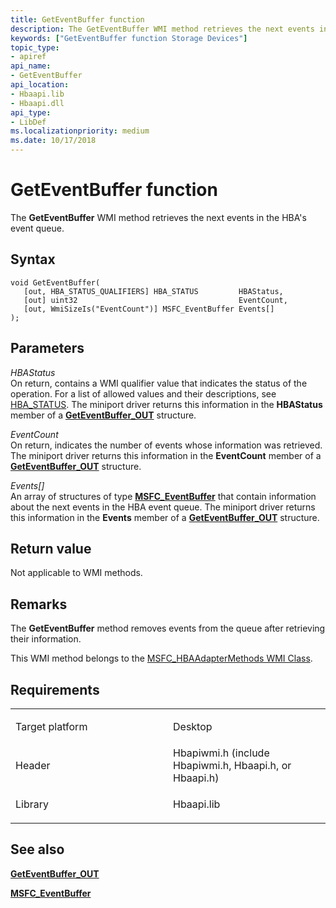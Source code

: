 ```yaml
---
title: GetEventBuffer function
description: The GetEventBuffer WMI method retrieves the next events in the HBA's event queue.
keywords: ["GetEventBuffer function Storage Devices"]
topic_type:
- apiref
api_name:
- GetEventBuffer
api_location:
- Hbaapi.lib
- Hbaapi.dll
api_type:
- LibDef
ms.localizationpriority: medium
ms.date: 10/17/2018
---
```


# GetEventBuffer function


The **GetEventBuffer** WMI method retrieves the next events in the HBA's event queue.

## Syntax

```ManagedCPlusPlus
void GetEventBuffer(
   [out, HBA_STATUS_QUALIFIERS] HBA_STATUS         HBAStatus,
   [out] uint32                                    EventCount,
   [out, WmiSizeIs("EventCount")] MSFC_EventBuffer Events[]
);
```

## Parameters

*HBAStatus*   
On return, contains a WMI qualifier value that indicates the status of the operation. For a list of allowed values and their descriptions, see [HBA\_STATUS](hba-status.md). The miniport driver returns this information in the **HBAStatus** member of a [**GetEventBuffer\_OUT**](/windows-hardware/drivers/ddi/hbapiwmi/ns-hbapiwmi-_geteventbuffer_out) structure.

*EventCount*   
On return, indicates the number of events whose information was retrieved. The miniport driver returns this information in the **EventCount** member of a [**GetEventBuffer\_OUT**](/windows-hardware/drivers/ddi/hbapiwmi/ns-hbapiwmi-_geteventbuffer_out) structure.

*Events\[\]*   
An array of structures of type [**MSFC\_EventBuffer**](/windows-hardware/drivers/ddi/hbapiwmi/ns-hbapiwmi-_msfc_eventbuffer) that contain information about the next events in the HBA event queue. The miniport driver returns this information in the **Events** member of a [**GetEventBuffer\_OUT**](/windows-hardware/drivers/ddi/hbapiwmi/ns-hbapiwmi-_geteventbuffer_out) structure.

## Return value

Not applicable to WMI methods.

## Remarks

The **GetEventBuffer** method removes events from the queue after retrieving their information.

This WMI method belongs to the [MSFC\_HBAAdapterMethods WMI Class](msfc-hbaadaptermethods-wmi-class.md).

## Requirements

<table>
<colgroup>
<col width="50%" />
<col width="50%" />
</colgroup>
<tbody>
<tr class="odd">
<td align="left"><p>Target platform</p></td>
<td align="left">Desktop</td>
</tr>
<tr class="even">
<td align="left"><p>Header</p></td>
<td align="left">Hbapiwmi.h (include Hbapiwmi.h, Hbaapi.h, or Hbaapi.h)</td>
</tr>
<tr class="odd">
<td align="left"><p>Library</p></td>
<td align="left">Hbaapi.lib</td>
</tr>
</tbody>
</table>

## <span id="see_also"></span>See also


[**GetEventBuffer\_OUT**](/windows-hardware/drivers/ddi/hbapiwmi/ns-hbapiwmi-_geteventbuffer_out)

[**MSFC\_EventBuffer**](/windows-hardware/drivers/ddi/hbapiwmi/ns-hbapiwmi-_msfc_eventbuffer)

 

